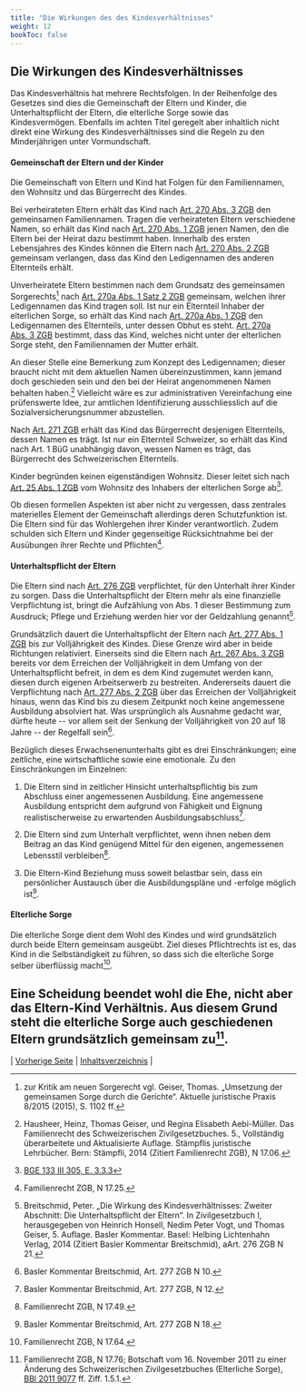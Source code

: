 ```yaml
---
title: "Die Wirkungen des des Kindesverhältnisses"
weight: 12
bookToc: false
---
```


## Die Wirkungen des Kindesverhältnisses

Das Kindesverhältnis hat mehrere Rechtsfolgen. In der Reihenfolge des
Gesetzes sind dies die Gemeinschaft der Eltern und Kinder, die
Unterhaltspflicht der Eltern, die elterliche Sorge sowie das
Kindesvermögen. Ebenfalls im achten Titel geregelt aber inhaltlich nicht
direkt eine Wirkung des Kindesverhältnisses sind die Regeln zu den
Minderjährigen unter Vormundschaft.

#### Gemeinschaft der Eltern und der Kinder

Die Gemeinschaft von Eltern und Kind hat Folgen für den Familiennamen,
den Wohnsitz und das Bürgerrecht des Kindes.

Bei verheirateten Eltern erhält das Kind nach [Art. 270 Abs. 3
ZGB](https://www.fedlex.admin.ch/eli/cc/24/233_245_233/de#art_270) den 
gemeinsamen Familiennamen. Tragen die verheirateten Eltern verschiedene
Namen, so erhält das Kind nach [Art. 270 Abs. 1
ZGB](https://www.fedlex.admin.ch/eli/cc/24/233_245_233/de#art_270) jenen
Namen, den die Eltern bei der Heirat dazu bestimmt haben. Innerhalb des
ersten Lebensjahres des Kindes können die Eltern nach [Art. 270 Abs. 2
ZGB](https://www.fedlex.admin.ch/eli/cc/24/233_245_233/de#art_270)
gemeinsam verlangen, dass das Kind den Ledigennamen des anderen 
Elternteils erhält.

Unverheiratete Eltern bestimmen nach dem Grundsatz des gemeinsamen
Sorgerechts[^1] nach [Art. 270a Abs. 1 Satz 2
ZGB](https://www.fedlex.admin.ch/eli/cc/24/233_245_233/de#art_270_a)
gemeinsam, welchen ihrer Ledigennamen das Kind tragen soll. Ist nur ein
Elternteil Inhaber der elterlichen Sorge, so erhält das Kind nach
[Art. 270a Abs. 1
ZGB](https://www.fedlex.admin.ch/eli/cc/24/233_245_233/de#art_270_a) 
den Ledigennamen des Elternteils, unter dessen Obhut es steht.
[Art. 270a Abs. 3
ZGB](https://www.fedlex.admin.ch/eli/cc/24/233_245_233/de#art_270_a)
bestimmt, dass das Kind, welches nicht unter der
elterlichen Sorge steht, den Familiennamen der Mutter erhält.

An dieser Stelle eine Bemerkung zum Konzept des Ledigennamen; dieser
braucht nicht mit dem aktuellen Namen übereinzustimmen, kann jemand doch
geschieden sein und den bei der Heirat angenommenen Namen behalten
haben.[^2] Vielleicht wäre es zur administrativen Vereinfachung eine
prüfenswerte Idee, zur amtlichen Identifizierung ausschliesslich auf die
Sozialversicherungsnummer abzustellen.

Nach [Art. 271
ZGB](https://www.fedlex.admin.ch/eli/cc/24/233_245_233/de#art_271)
erhält das Kind das Bürgerrecht desjenigen Elternteils, dessen Namen es
trägt. Ist nur ein Elternteil Schweizer, so erhält das Kind nach Art. 1
BüG unabhängig davon, wessen Namen es trägt, das Bürgerrecht des
Schweizerischen Elternteils.

Kinder begründen keinen eigenständigen Wohnsitz. Dieser leitet sich nach
[Art. 25 Abs. 1
ZGB](https://www.fedlex.admin.ch/eli/cc/24/233_245_233/de#art_25) vom
Wohnsitz des Inhabers der elterlichen Sorge ab[^3].

Ob diesen formellen Aspekten ist aber nicht zu vergessen, dass zentrales
materielles Element der Gemeinschaft allerdings deren Schutzfunktion
ist. Die Eltern sind für das Wohlergehen ihrer Kinder verantwortlich.
Zudem schulden sich Eltern und Kinder gegenseitige Rücksichtnahme bei
der Ausübungen ihrer Rechte und Pflichten[^4].

#### Unterhaltspflicht der Eltern

Die Eltern sind nach [Art. 276
ZGB](https://www.fedlex.admin.ch/eli/cc/24/233_245_233/de#art_276)
verpflichtet, für den Unterhalt ihrer Kinder zu sorgen. Dass die
Unterhaltspflicht der Eltern mehr als eine finanzielle Verpflichtung
ist, bringt die Aufzählung von Abs. 1 dieser Bestimmung zum Ausdruck;
Pflege und Erziehung werden hier vor der Geldzahlung genannt[^5].

Grundsätzlich dauert die Unterhaltspflicht der Eltern nach [Art. 277
Abs. 1
ZGB](https://www.fedlex.admin.ch/eli/cc/24/233_245_233/de#art_277) bis
zur Volljährigkeit des Kindes. Diese Grenze wird aber in beide
Richtungen relativiert. Einerseits sind die Eltern nach [Art. 267 
Abs. 3
ZGB](https://www.fedlex.admin.ch/eli/cc/24/233_245_233/de#art_276)
bereits vor dem Erreichen der Volljährigkeit in dem Umfang von der
Unterhaltspflicht befreit, in dem es dem Kind zugemutet werden 
kann, diesen durch eigenen Arbeitserwerb zu bestreiten. Andererseits
dauert die Verpflichtung nach [Art. 277 Abs. 2
ZGB](https://www.fedlex.admin.ch/eli/cc/24/233_245_233/de#art_277) über
das Erreichen der Volljährigkeit hinaus, wenn das Kind bis zu diesem
Zeitpunkt noch keine angemessene Ausbildung absolviert hat. Was
ursprünglich als Ausnahme gedacht war, dürfte heute -- vor allem seit
der Senkung der Volljährigkeit von 20 auf 18 Jahre -- der Regelfall
sein[^6]. 

Bezüglich dieses Erwachsenenunterhalts gibt es drei Einschränkungen;
eine zeitliche, eine wirtschaftliche sowie eine emotionale. Zu den
Einschränkungen im Einzelnen:

1.  Die Eltern sind in zeitlicher Hinsicht unterhaltspflichtig bis zum
    Abschluss einer angemessenen Ausbildung. Eine angemessene Ausbildung
    entspricht dem aufgrund von Fähigkeit und Eignung realistischerweise
    zu erwartenden Ausbildungsabschluss[^7].

2.  Die Eltern sind zum Unterhalt verpflichtet, wenn ihnen neben dem
    Beitrag an das Kind genügend Mittel für den eigenen, angemessenen
    Lebensstil verbleiben[^8].

3.  Die Eltern-Kind Beziehung muss soweit belastbar sein, dass ein
    persönlicher Austausch über die Ausbildungspläne und -erfolge
    möglich ist[^9].

#### Elterliche Sorge

Die elterliche Sorge dient dem Wohl des Kindes und wird grundsätzlich
durch beide Eltern gemeinsam ausgeübt. Ziel dieses Pflichtrechts ist es,
das Kind in die Selbständigkeit zu führen, so dass sich die elterliche
Sorge selber überflüssig macht[^10].

Eine Scheidung beendet wohl die Ehe, nicht aber das Eltern-Kind
Verhältnis. Aus diesem Grund steht die elterliche Sorge auch
geschiedenen Eltern grundsätzlich gemeinsam zu[^11].
---

| [Vorherige Seite](kinder_entstehung) | [Inhaltsverzeichnis](../index) |

[^1]: zur Kritik am neuen Sorgerecht vgl. Geiser, Thomas. „Umsetzung der gemeinsamen Sorge durch die Gerichte“. Aktuelle juristische Praxis 8/2015 (2015), S. 1102 ff.

[^2]: Hausheer, Heinz, Thomas Geiser, und Regina Elisabeth Aebi-Müller.
    Das Familienrecht des Schweizerischen Zivilgesetzbuches. 5.,
    Vollständig überarbeitete und Aktualisierte Auflage. Stämpflis
    juristische Lehrbücher. Bern: Stämpfli, 2014 (Zitiert Familienrecht
    ZGB),  N 17.06.

[^3]: [BGE 133 III 305, E. 3.3.3](http://relevancy.bger.ch/php/clir/http/index.php?highlight_docid=atf%3A%2F%2F133-III-305%3Ade&lang=de&type=show_document)

[^4]: Familienrecht ZGB, N 17.25.

[^5]: Breitschmid, Peter. „Die Wirkung des Kindesverhältnisses: Zweiter
    Abschnitt: Die Unterhaltspflicht der Eltern“. In Zivilgesetzbuch I,
    herausgegeben von Heinrich Honsell, Nedim Peter Vogt, und Thomas
    Geiser, 5. Auflage. Basler Kommentar. Basel: Helbing Lichtenhahn
    Verlag, 2014 (Zitiert Basler Kommentar Breitschmid),  aArt. 276 ZGB N 21.

[^6]: Basler Kommentar Breitschmid, Art. 277 ZGB N 10.

[^7]: Basler Kommentar Breitschmid, Art. 277 ZGB, N 12.

[^8]: Familienrecht ZGB, N 17.49.

[^9]: Basler Kommentar Breitschmid, Art. 277 ZGB N 18.

[^10]: Familienrecht ZGB, N 17.64.

[^11]: Familienrecht ZGB, N 17.76; Botschaft vom 16. November 2011 zu
    einer Änderung des Schweizerischen Zivilgesetzbuches (Elterliche
    Sorge), [BBl 2011 9077](https://bundesblatt.weblaw.ch/?method=dump&bbl_id=64133&format=pdf) ff. Ziff. 1.5.1.
